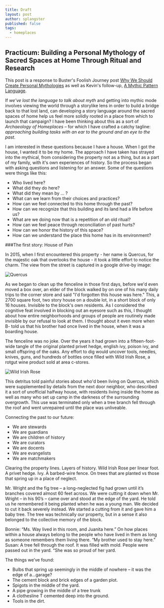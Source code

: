 ```yaml
---
title: Draft
layout: post
author: splangster
published: false
tags: 
  - homeplaces
---
```


## Practicum: Building a Personal Mythology of Sacred Spaces at Home Through Ritual and Research

This post is a response to Buster's Foolish Journey post [Why We Should Create Personal Mythologies](https://medium.com/foolish-journey/why-we-should-create-personal-mythologies-and-how-69333b1d5e2b) as well as Kevin's follow-up, [A Mythic Pattern Language](https://medium.com/foolish-journey/a-mythic-pattern-language-de46a8e7b9e). 

If _we've lost the language to talk about myth_ and getting into mythic mode involves viewing the world through a storylike lens in order to build a bridge back to that lost land, can developing a story language around the sacred spaces of home help us feel more solidly rooted in a place from which to launch that campaign? I have been thinking about this as a sort of _Archaeology of Homeplaces_ – for which I have crafted a catchy tagline: _approaching building tasks with an ear to the ground and an eye to the past._

I am interested in these questions because I have a house. When I got the house, I wanted it to be my home. The approach I have taken has strayed into the mythical, from considering the property not as a thing, but as a part of my family, with it's own experiences of history. So the process began with asking questions and listening for an answer. Some of the questions were things like this:

-	Who lived here?
-	What did they do here? 
-	What did they mean by … ?
-	What can we learn from their choices and practices?
-	How can we feel connected to this home through the past?
-	How can we recognize that this building and its land had a life before us?
-	What are we doing now that is a repetition of an old ritual?
-	How can we feel peace through reconciliation of past hurts?
-	How can we honor the history of this space?
-	How can we understand the place this home has in its environment?

###The first story: House of Pain

In 2015, when I first encountered this property - her name is Quercus, for the majestic oak that overlooks the house - it took a little effort to notice the charm. The view from the street is captured in a google drive-by image:

![Quercus](https://photos.google.com/search/_tra_/photo/AF1QipNWc-OsXbEyercI2n_Ti_ZmwhogItcMzFBzIcml)

As we began to clean up the fenceline in those first days, before we'd even moved a box over, an elder of the block walked by on one of his many daily trips to the corner store and said "I'd forgotten this house was here." This, a 2700 square foot, two story house on a double lot, in a short block of only 16 houses. Invisible to the block's own residents. As I considered the cognitive feat involved in blocking out an eyesore such as this, I thought about how entire neighborhoods and groups of people are routinely made invisible by our refusal to look at them. I thought about it even more when B- told us that his brother had once lived in the house, when it was a boarding house.

The fenceline was no joke. Over the years it had grown into a fifteen-foot-wide tangle of the original planted privet hedge, english ivy, poison ivy, and small offspring of the oaks. Any effort to dig would uncover tools, needles, knives, guns, and hundreds of bottles once filled with Wild Irish Rose, a rotgut wine product sold at area c-stores.

![Wild Irish Rose](https://photos.google.com/search/_tra_/photo/AF1QipMeNzFcvFussrUJBZ6DtMwQZXR1XHvi-LByTn5x)

This detritus told painful stories about who'd been living on Quercus, which were supplemented by details from the next door neighbor, who described it a sort of unofficial halfway house, with residents living inside the home as well as many who set up camp in the darkness of the surrounding overgrowth. This use was terminated only when a tree branch fell through the roof and went unrepaired until the place was unliveable.



Connecting the past to our future:

-	We are stewards
-	We are guardians
-	We are children of history
-	We are curators
-	We are docents
-	We are evangelists
-	We are matchmakers
 
Clearing the property lines. Layers of history. Wild Irish Rose per linear foot. A privet hedge. Ivy. A barbed-wire fence. On trees that are planted vs those that spring up in a place of neglect.

Mr. Wright and the fig tree – a long-neglected fig had grown until it’s branches covered almost 60 feet across. We were cutting it down when Mr. Wright – in his 90’s – came over and stood at the edge of the yard. He told us he remembered it being planted when he was a young man. We decided to cut it back severely instead. We started a cutting from it and gave him a baby tree. The tree was technically our property, but in a sense it also belonged to the collective memory of the block.


Bonnie: “Ms. Way lived in this room, and Juanita here.” On how places within a house always belong to the people who have lived in them as long as someone remembers them living there.
“My brother used to stay here.” Susan: A tree fell through the roof. It was filled with mold. People were passed out in the yard. 
“She was so proud of her yard.

The things we’ve found:
-	Bulbs that spring up seemingly in the middle of nowhere – it was the edge of a…garage?
-	The cement block and brick edges of a garden plot.
-	Spigots in the middle of the yard.
-	A pipe growing in the middle of a tree trunk
-	A clothesline T cemented deep into the ground.
-	Tools in the dirt.
